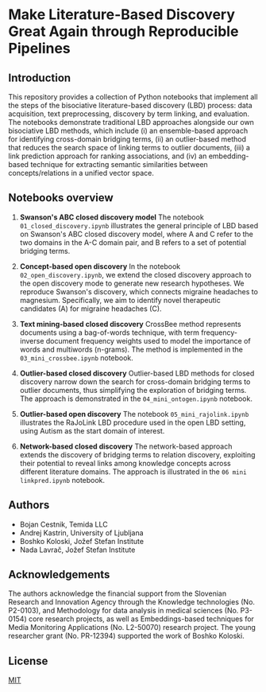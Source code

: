 # Make Literature-Based Discovery Great Again through Reproducible Pipelines

## Introduction

This repository provides a collection of Python notebooks that implement all the steps of the bisociative literature-based discovery (LBD) process: data acquisition, text preprocessing, discovery by term linking, and evaluation. The notebooks demonstrate traditional LBD approaches alongside our own bisociative LBD methods, which include (i) an ensemble-based approach for identifying cross-domain bridging terms, (ii) an outlier-based method that reduces the search space of linking terms to outlier documents, (iii) a link prediction approach for ranking associations, and (iv) an embedding-based technique for extracting semantic similarities between concepts/relations in a unified vector space.

## Notebooks overview

1. **Swanson's ABC closed discovery model** The notebook `01_closed_discovery.ipynb` illustrates the general principle of LBD based on Swanson's ABC closed discovery model, where A and C refer to the two domains in the A-C domain pair, and B refers to a set of potential bridging terms.

2. **Concept-based open discovery** In the notebook `02_open_discovery.ipynb`, we extend the closed discovery approach to the open discovery mode to generate new research hypotheses. We reproduce Swanson's discovery, which connects migraine headaches to magnesium. Specifically, we aim to identify novel therapeutic candidates (A) for migraine headaches (C). 

3. **Text mining-based closed discovery** CrossBee method represents documents using a bag-of-words technique, with term frequency-inverse document frequency weights used to model the importance of words and multiwords (n-grams). The method is implemented in the `03_mini_crossbee.ipynb` notebook.

4. **Outlier-based closed discovery** Outlier-based LBD methods for closed discovery narrow down the search for cross-domain bridging terms to outlier documents, thus simplifying the exploration of bridging terms. The approach is demonstrated in the `04_mini_ontogen.ipynb` notebook. 

5. **Outlier-based open discovery** The notebook `05_mini_rajolink.ipynb` illustrates the RaJoLink LBD procedure used in the open LBD setting, using Autism as the start domain of interest.

6. **Network-based closed discovery** The network-based approach extends the discovery of bridging terms to relation discovery, exploiting their potential to reveal links among knowledge concepts across different literature domains. The approach is illustrated in the `06 mini linkpred.ipynb` notebook.

## Authors

- Bojan Cestnik, Temida LLC 
- Andrej Kastrin, University of Ljubljana
- Boshko Koloski, Jožef Stefan Institute
- Nada Lavrač, Jožef Stefan Institute

## Acknowledgements

The authors acknowledge the financial support from the Slovenian Research and Innovation Agency through the Knowledge technologies (No. P2-0103), and Methodology for data analysis in medical sciences (No. P3-0154) core research projects, as well as Embeddings-based techniques for Media Monitoring Applications (No. L2-50070) research project. The young researcher grant (No. PR-12394) supported the work of Boshko Koloski.

## License

[MIT](https://choosealicense.com/licenses/mit/)

